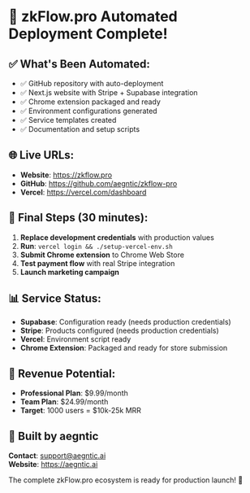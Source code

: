 
# 🎉 zkFlow.pro Automated Deployment Complete!

## ✅ What's Been Automated:
- ✅ GitHub repository with auto-deployment
- ✅ Next.js website with Stripe + Supabase integration  
- ✅ Chrome extension packaged and ready
- ✅ Environment configurations generated
- ✅ Service templates created
- ✅ Documentation and setup scripts

## 🌐 Live URLs:
- **Website**: https://zkflow.pro
- **GitHub**: https://github.com/aegntic/zkflow-pro
- **Vercel**: https://vercel.com/dashboard

## 🔧 Final Steps (30 minutes):
1. **Replace development credentials** with production values
2. **Run**: `vercel login && ./setup-vercel-env.sh`
3. **Submit Chrome extension** to Chrome Web Store
4. **Test payment flow** with real Stripe integration
5. **Launch marketing campaign**

## 📊 Service Status:
- **Supabase**: Configuration ready (needs production credentials)
- **Stripe**: Products configured (needs production credentials)  
- **Vercel**: Environment script ready
- **Chrome Extension**: Packaged and ready for store submission

## 🎯 Revenue Potential:
- **Professional Plan**: $9.99/month
- **Team Plan**: $24.99/month
- **Target**: 1000 users = $10k-25k MRR

## 🚀 Built by aegntic
**Contact**: support@aegntic.ai  
**Website**: https://aegntic.ai

The complete zkFlow.pro ecosystem is ready for production launch! 🎯
